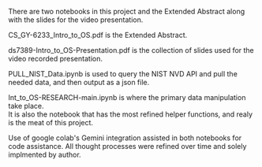 There are two notebooks in this project and the Extended Abstract along with the slides for the video presentation.

CS_GY-6233_Intro_to_OS.pdf is the Extended Abstract.  

ds7389-Intro_to_OS-Presentation.pdf is the collection of slides used for the video recorded presentation. 

PULL_NIST_Data.ipynb is used to query the NIST NVD API and pull the needed data, and then output as a json file.

Int_to_OS-RESEARCH-main.ipynb is where the primary data manipulation take place.  
It is also the notebook that has the most refined helper functions, and realy is the meat of this project.

Use of google colab's Gemini integration assisted in both notebooks for code assistance.
All thought processes were refined over time and solely implmented by author. 
